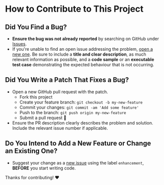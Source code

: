 # How to Contribute to This Project

## Did You Find a Bug?

- **Ensure the bug was not already reported** by searching on GitHub under 
  [Issues][issues].
- If you're unable to find an open issue addressing the problem, 
  [open a new one][new-issue]. Be sure to include a **title and clear 
  description**, as much relevant information as possible, and a **code 
  sample** or an **executable test case** demonstrating the expected 
  behaviour that is not occurring.

## Did You Write a Patch That Fixes a Bug?

- Open a new GitHub pull request with the patch.
    + Fork this project
    + Create your feature branch: `git checkout -b my-new-feature`
    + Commit your changes: `git commit -am 'Add some feature'`
    + Push to the branch: `git push origin my-new-feature`
    + Submit a pull request :tada:
- Ensure the PR description clearly describes the problem and solution. 
  Include the relevant issue number if applicable.

## Do You Intend to Add a New Feature or Change an Existing One?

- Suggest your change as a [new issue][new-issue] using the label 
  `enhancement`, **BEFORE** you start writing code.

Thanks for contributing! :heart:


[//]: # (Simply change the URL's below to your own project information)

[issues]: https://github.com/22digital/justinhartman/issues
[new-issue]: https://github.com/22digital/justinhartman/issues/new
